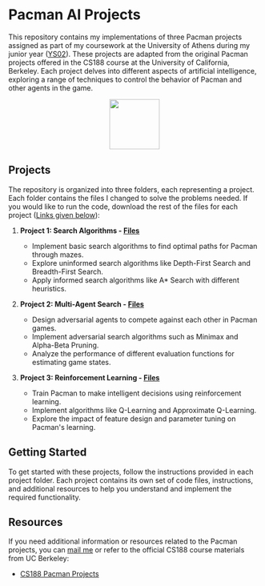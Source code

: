 # Pacman AI Projects

This repository contains my implementations of three Pacman projects assigned as part of my coursework at the University of Athens during my junior year ([YS02](https://cgi.di.uoa.gr/~ys02/)). These projects are adapted from the original Pacman projects offered in the CS188 course at the University of California, Berkeley. Each project delves into different aspects of artificial intelligence, exploring a range of techniques to control the behavior of Pacman and other agents in the game.
<div id="header" align="center">
  <img src="https://tenor.com/view/pacman-gaming-retro-gif-16731682.gif" width="100"/>
</div>

## Projects

The repository is organized into three folders, each representing a project. Each folder contains the files I changed to solve the problems needed. If you would like to run the code, download the rest of the files for each project (<u>Links given below</u>):

1. **Project 1: Search Algorithms - [Files](https://inst.eecs.berkeley.edu/~cs188/sp22/project1/#:~:text=You%20can%20download%20all%20the%20code%20and%20supporting%20files%20as%20a%20zip%20archive.)**

   - Implement basic search algorithms to find optimal paths for Pacman through mazes.
   - Explore uninformed search algorithms like Depth-First Search and Breadth-First Search.
   - Apply informed search algorithms like A* Search with different heuristics.

2. **Project 2: Multi-Agent Search - [Files](https://inst.eecs.berkeley.edu/~cs188/sp22/project2/#:~:text=The%20code%20for%20this%20project%20contains%20the%20following%20files%2C%20available%20as%20a%20zip%20archive.)**

   - Design adversarial agents to compete against each other in Pacman games.
   - Implement adversarial search algorithms such as Minimax and Alpha-Beta Pruning.
   - Analyze the performance of different evaluation functions for estimating game states.

3. **Project 3: Reinforcement Learning - [Files](https://inst.eecs.berkeley.edu/~cs188/sp22/project3/#:~:text=You%20can%20download%20all%20the%20code%20and%20supporting%20files%20as%20a%20zip%20archive.)**

   - Train Pacman to make intelligent decisions using reinforcement learning.
   - Implement algorithms like Q-Learning and Approximate Q-Learning.
   - Explore the impact of feature design and parameter tuning on Pacman's learning.

## Getting Started

To get started with these projects, follow the instructions provided in each project folder. Each project contains its own set of code files, instructions, and additional resources to help you understand and implement the required functionality.

## Resources

If you need additional information or resources related to the Pacman projects, you can [mail me](mailto:kanellakhskostas@gmail.com) or refer to the official CS188 course materials from UC Berkeley:

- [CS188 Pacman Projects](https://inst.eecs.berkeley.edu/~cs188/sp22/projects/)